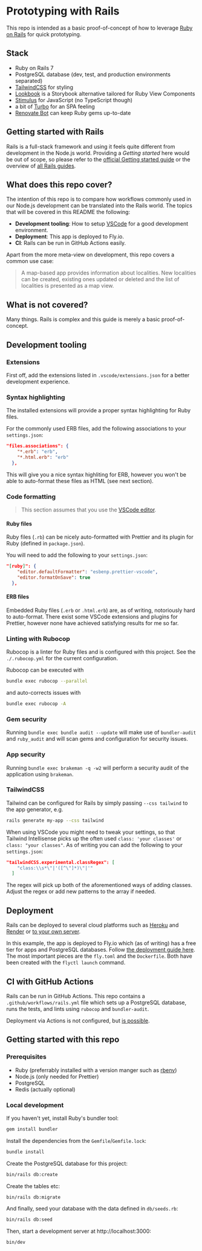 # Prototyping with Rails

This repo is intended as a basic proof-of-concept of how to leverage [Ruby on Rails](https://rubyonrails.org/) for quick prototyping.

## Stack

- Ruby on Rails 7
- PostgreSQL database (dev, test, and production environments separated)
- [TailwindCSS](https://github.com/rails/tailwindcss-rails) for styling
- [Lookbook](https://github.com/allmarkedup/lookbook) is a Storybook alternative tailored for Ruby View Components
- [Stimulus](https://stimulus.hotwired.dev/) for JavaScript (no TypeScript though)
- a bit of [Turbo](https://turbo.hotwired.dev/) for an SPA feeling
- [Renovate Bot](https://docs.renovatebot.com/ruby/) can keep Ruby gems up-to-date

## Getting started with Rails

Rails is a full-stack framework and using it feels quite different from development in the Node.js world. Providing a _Getting started_ here would be out of scope, so please refer to the [official Getting started guide](https://guides.rubyonrails.org/getting_started.html) or the overview of [all Rails guides](https://guides.rubyonrails.org/index.html).

## What does this repo cover?

The intention of this repo is to compare how workflows commonly used in our Node.js development can be translated into the Rails world. The topics that will be covered in this README the following:

- **Development tooling**: How to setup [VSCode](https://code.visualstudio.com/) for a good development environment.
- **Deployment**: This app is deployed to Fly.io.
- **CI**: Rails can be run in GitHub Actions easily.

Apart from the more meta-view on development, this repo covers a common use case:

> A map-based app provides information about localities. New localities can be created, existing ones updated or deleted and the list of localities is presented as a map view.

## What is not covered?

Many things. Rails is complex and this guide is merely a basic proof-of-concept.

## Development tooling

### Extensions

First off, add the extensions listed in `.vscode/extensions.json` for a better development experience.

### Syntax highlighting

The installed extensions will provide a proper syntax highlighting for Ruby files.

For the commonly used ERB files, add the following associations to your `settings.json`:

```json
"files.associations": {
    "*.erb": "erb",
    "*.html.erb": "erb"
  },
```

This will give you a nice syntax highliting for ERB, however you won't be able to auto-format these files as HTML (see next section).

### Code formatting

> This section assumes that you use the [VSCode editor](https://code.visualstudio.com/).

#### Ruby files

Ruby files (`.rb`) can be nicely auto-formatted with Prettier and its plugin for Ruby (defined in `package.json`).

You will need to add the following to your `settings.json`:

```json
"[ruby]": {
    "editor.defaultFormatter": "esbenp.prettier-vscode",
    "editor.formatOnSave": true
  },
```

#### ERB files

Embedded Ruby files (`.erb` or `.html.erb`) are, as of writing, notoriously hard to auto-format. There exist some VSCode extensions and plugins for Prettier, however none have achieved satisfying results for me so far.

### Linting with Rubocop

Rubocop is a linter for Ruby files and is configured with this project. See the `./.rubocop.yml` for the current configuration.

Rubocop can be executed with

```bash
bundle exec rubocop --parallel
```

and auto-corrects issues with

```bash
bundle exec rubocop -A
```

### Gem security

Running `bundle exec bundle audit --update` will make use of `bundler-audit` and `ruby_audit` and will scan gems and configuration for security issues.

### App security

Running `bundle exec brakeman -q -w2` will perform a security audit of the application using `brakeman`.

### TailwindCSS

Tailwind can be configured for Rails by simply passing `--css tailwind` to the app generator, e.g.

```bash
rails generate my-app --css tailwind
```

When using VSCode you might need to tweak your settings, so that Tailwind Intellisense picks up the often used `class: 'your classes'` or `class: "your classes"`. As of writing you can add the following to your `settings.json`:

```json
"tailwindCSS.experimental.classRegex": [
    "class:\\s*\"|'([^\"]*)\"|'"
  ]
```

The regex will pick up both of the aforementioned ways of adding classes. Adjust the regex or add new patterns to the array if needed.

## Deployment

Rails can be deployed to several cloud platforms such as [Heroku](https://devcenter.heroku.com/articles/getting-started-with-rails7) and [Render](https://render.com/docs/deploy-rails) or [to your own server](https://gorails.com/deploy/ubuntu/20.04).

In this example, the app is deployed to Fly.io which (as of writing) has a free tier for apps and PostgreSQL databases. Follow [the deployment guide here](https://fly.io/docs/getting-started/rails/). The most important pieces are the `fly.toml` and the `Dockerfile`. Both have been created with the `flyctl launch` command.

## CI with GitHub Actions

Rails can be run in GitHub Actions. This repo contains a `.github/workflows/rails.yml` file which sets up a PostgreSQL database, runs the tests, and lints using `rubocop` and `bundler-audit`.

Deployment via Actions is not configured, but [is possible](https://fly.io/docs/app-guides/continuous-deployment-with-github-actions/).

## Getting started with this repo

### Prerequisites

- Ruby (preferrably installed with a version manger such as [rbenv](https://github.com/rbenv/rbenv))
- Node.js (only needed for Prettier)
- PostgreSQL 
- Redis (actually optional)

### Local development

If you haven't yet, install Ruby's bundler tool:

```bash
gem install bundler
```

Install the dependencies from the `Gemfile`/`Gemfile.lock`:

```bash
bundle install
```

Create the PostgreSQL database for this project:

```bash
bin/rails db:create
```

Create the tables etc:

```bash
bin/rails db:migrate
```

And finally, seed your database with the data defined in `db/seeds.rb`:

```bash
bin/rails db:seed
```

Then, start a development server at http://localhost:3000:

```bash
bin/dev
```

